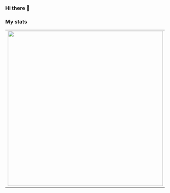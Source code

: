 ### Hi there 👋

### My stats

<center>
	<table>
		<tr>
			<td>
				<img width="490px" align="left" src="https://github-readme-stats.vercel.app/api?username=jcarrio&theme=buefy&?theme=dark&show_icons=true%count_private=true&include_all_commits=true"/>
			</td>
			<td>
				<img width="400px" align="left" src="https://github-readme-stats.vercel.app/api/top-langs/?username=jcarrio&show_icons=true&langs_count=10&layout=compact&theme=buefy&count_private=true"/>
			</td>
		</tr>
	</table>
</center>

<!--
**jcarrio/jcarrio** is a ✨ _special_ ✨ repository because its `README.md` (this file) appears on your GitHub profile.

Here are some ideas to get you started:

- 🔭 I’m currently working on ...
- 🌱 I’m currently learning ...
- 👯 I’m looking to collaborate on ...
- 🤔 I’m looking for help with ...
- 💬 Ask me about ...
- 📫 How to reach me: ...
- 😄 Pronouns: ...
- ⚡ Fun fact: ...
-->
